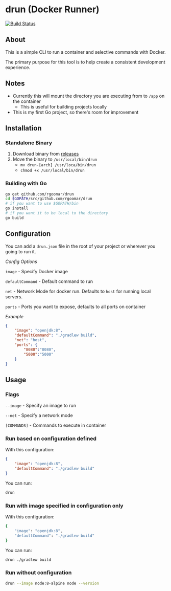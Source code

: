 # drun (Docker Runner)

[![Build Status](https://travis-ci.org/rgoomar/drun.svg?branch=master)](https://travis-ci.org/rgoomar/drun)

## About

This is a simple CLI to run a container and selective commands with Docker.

The primary purpose for this tool is to help create a consistent development experience.

## Notes

* Currently this will mount the directory you are executing from to `/app` on the container
    * This is useful for building projects locally
* This is my first Go project, so there's room for improvement

## Installation

### Standalone Binary

1. Download binary from [releases](https://github.com/rgoomar/drun/releases/)
1. Move the binary to `/usr/local/bin/drun`
    - `mv drun-[arch] /usr/loca/bin/drun`
    - `chmod +x /usr/local/bin/drun`

### Building with Go

```bash
go get github.com/rgoomar/drun
cd $GOPATH/src/github.com/rgoomar/drun
# if you want to use $GOPATH/bin
go install
# if you want it to be local to the directory
go build
```

## Configuration

You can add a `drun.json` file in the root of your project or wherever you going to run it.

*Config Options*

`image` - Specify Docker image

`defaultCommand` - Default command to run

`net` - Network Mode for docker run. Defaults to `host` for running local servers.

`ports` - Ports you want to expose, defaults to all ports on container

*Example*
```json
{
    "image": "openjdk:8",
    "defaultCommand": "./gradlew build",
    "net": "host",
    "ports": {
        "8080":"8080",
        "5000":"5000"
    }
}
```

## Usage

### Flags

`--image` - Specify an image to run

`--net` - Specify a network mode

`[COMMANDS]` - Commands to execute in container

### Run based on configuration defined

With this configuration:
```json
{
    "image": "openjdk:8",
    "defaultCommand": "./gradlew build"
}
```

You can run:
```bash
drun
```

### Run with image specified in configuration only

With this configuration:
```bash
{
    "image": "openjdk:8",
    "defaultCommand": "./gradlew build"
}
```

You can run:
```bash
drun ./gradlew build
```

### Run without configuration

```bash
drun --image node:8-alpine node --version
```
